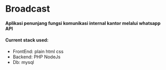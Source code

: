 <h1>Broadcast</h1>

<h4>Aplikasi penunjang fungsi komunikasi internal kantor melalui whatsapp API</h6>

<h4>Current stack used:</h6>
<ul>
  <li>FrontEnd: plain html css</li>
  <li>Backend: PHP NodeJs</li>
  <li>Db: mysql</li>
</ul>
